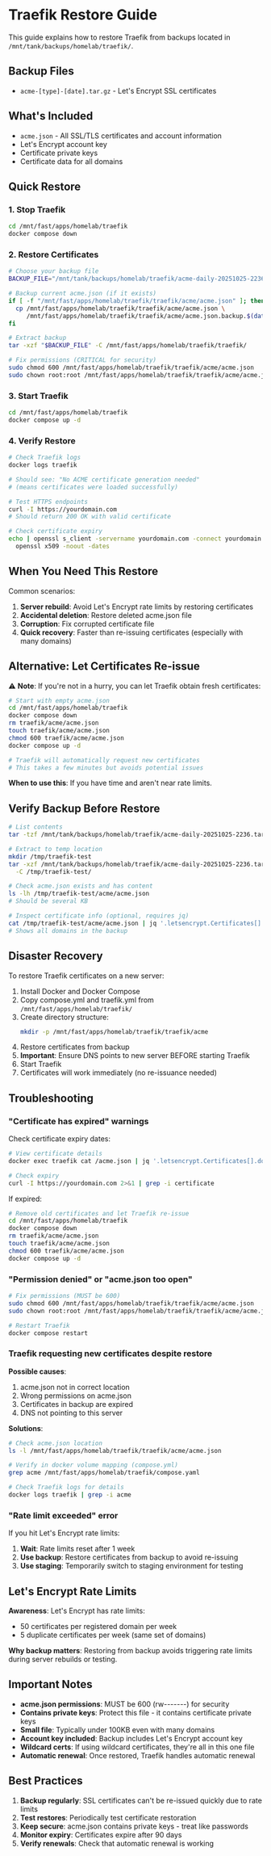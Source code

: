 # Traefik Restore Guide

This guide explains how to restore Traefik from backups located in `/mnt/tank/backups/homelab/traefik/`.

## Backup Files

- `acme-[type]-[date].tar.gz` - Let's Encrypt SSL certificates

## What's Included

- `acme.json` - All SSL/TLS certificates and account information
- Let's Encrypt account key
- Certificate private keys
- Certificate data for all domains

## Quick Restore

### 1. Stop Traefik

```bash
cd /mnt/fast/apps/homelab/traefik
docker compose down
```

### 2. Restore Certificates

```bash
# Choose your backup file
BACKUP_FILE="/mnt/tank/backups/homelab/traefik/acme-daily-20251025-2236.tar.gz"

# Backup current acme.json (if it exists)
if [ -f "/mnt/fast/apps/homelab/traefik/traefik/acme/acme.json" ]; then
  cp /mnt/fast/apps/homelab/traefik/traefik/acme/acme.json \
     /mnt/fast/apps/homelab/traefik/traefik/acme/acme.json.backup.$(date +%Y%m%d)
fi

# Extract backup
tar -xzf "$BACKUP_FILE" -C /mnt/fast/apps/homelab/traefik/traefik/

# Fix permissions (CRITICAL for security)
sudo chmod 600 /mnt/fast/apps/homelab/traefik/traefik/acme/acme.json
sudo chown root:root /mnt/fast/apps/homelab/traefik/traefik/acme/acme.json
```

### 3. Start Traefik

```bash
cd /mnt/fast/apps/homelab/traefik
docker compose up -d
```

### 4. Verify Restore

```bash
# Check Traefik logs
docker logs traefik

# Should see: "No ACME certificate generation needed"
# (means certificates were loaded successfully)

# Test HTTPS endpoints
curl -I https://yourdomain.com
# Should return 200 OK with valid certificate

# Check certificate expiry
echo | openssl s_client -servername yourdomain.com -connect yourdomain.com:443 2>/dev/null | \
  openssl x509 -noout -dates
```

## When You Need This Restore

Common scenarios:

1. **Server rebuild**: Avoid Let's Encrypt rate limits by restoring certificates
2. **Accidental deletion**: Restore deleted acme.json file
3. **Corruption**: Fix corrupted certificate file
4. **Quick recovery**: Faster than re-issuing certificates (especially with many domains)

## Alternative: Let Certificates Re-issue

⚠️ **Note**: If you're not in a hurry, you can let Traefik obtain fresh certificates:

```bash
# Start with empty acme.json
cd /mnt/fast/apps/homelab/traefik
docker compose down
rm traefik/acme/acme.json
touch traefik/acme/acme.json
chmod 600 traefik/acme/acme.json
docker compose up -d

# Traefik will automatically request new certificates
# This takes a few minutes but avoids potential issues
```

**When to use this**: If you have time and aren't near rate limits.

## Verify Backup Before Restore

```bash
# List contents
tar -tzf /mnt/tank/backups/homelab/traefik/acme-daily-20251025-2236.tar.gz

# Extract to temp location
mkdir /tmp/traefik-test
tar -xzf /mnt/tank/backups/homelab/traefik/acme-daily-20251025-2236.tar.gz \
  -C /tmp/traefik-test/

# Check acme.json exists and has content
ls -lh /tmp/traefik-test/acme/acme.json
# Should be several KB

# Inspect certificate info (optional, requires jq)
cat /tmp/traefik-test/acme/acme.json | jq '.letsencrypt.Certificates[].domain'
# Shows all domains in the backup
```

## Disaster Recovery

To restore Traefik certificates on a new server:

1. Install Docker and Docker Compose
2. Copy compose.yml and traefik.yml from `/mnt/fast/apps/homelab/traefik/`
3. Create directory structure:
   ```bash
   mkdir -p /mnt/fast/apps/homelab/traefik/traefik/acme
   ```
4. Restore certificates from backup
5. **Important**: Ensure DNS points to new server BEFORE starting Traefik
6. Start Traefik
7. Certificates will work immediately (no re-issuance needed)

## Troubleshooting

### "Certificate has expired" warnings

Check certificate expiry dates:

```bash
# View certificate details
docker exec traefik cat /acme.json | jq '.letsencrypt.Certificates[].domain'

# Check expiry
curl -I https://yourdomain.com 2>&1 | grep -i certificate
```

If expired:
```bash
# Remove old certificates and let Traefik re-issue
cd /mnt/fast/apps/homelab/traefik
docker compose down
rm traefik/acme/acme.json
touch traefik/acme/acme.json
chmod 600 traefik/acme/acme.json
docker compose up -d
```

### "Permission denied" or "acme.json too open"

```bash
# Fix permissions (MUST be 600)
sudo chmod 600 /mnt/fast/apps/homelab/traefik/traefik/acme/acme.json
sudo chown root:root /mnt/fast/apps/homelab/traefik/traefik/acme/acme.json

# Restart Traefik
docker compose restart
```

### Traefik requesting new certificates despite restore

**Possible causes**:
1. acme.json not in correct location
2. Wrong permissions on acme.json
3. Certificates in backup are expired
4. DNS not pointing to this server

**Solutions**:
```bash
# Check acme.json location
ls -l /mnt/fast/apps/homelab/traefik/traefik/acme/acme.json

# Verify in docker volume mapping (compose.yml)
grep acme /mnt/fast/apps/homelab/traefik/compose.yaml

# Check Traefik logs for details
docker logs traefik | grep -i acme
```

### "Rate limit exceeded" error

If you hit Let's Encrypt rate limits:

1. **Wait**: Rate limits reset after 1 week
2. **Use backup**: Restore certificates from backup to avoid re-issuing
3. **Use staging**: Temporarily switch to staging environment for testing

## Let's Encrypt Rate Limits

**Awareness**: Let's Encrypt has rate limits:
- 50 certificates per registered domain per week
- 5 duplicate certificates per week (same set of domains)

**Why backup matters**: Restoring from backup avoids triggering rate limits during server rebuilds or testing.

## Important Notes

- **acme.json permissions**: MUST be 600 (rw-------) for security
- **Contains private keys**: Protect this file - it contains certificate private keys
- **Small file**: Typically under 100KB even with many domains
- **Account key included**: Backup includes Let's Encrypt account key
- **Wildcard certs**: If using wildcard certificates, they're all in this one file
- **Automatic renewal**: Once restored, Traefik handles automatic renewal

## Best Practices

1. **Backup regularly**: SSL certificates can't be re-issued quickly due to rate limits
2. **Test restores**: Periodically test certificate restoration
3. **Keep secure**: acme.json contains private keys - treat like passwords
4. **Monitor expiry**: Certificates expire after 90 days
5. **Verify renewals**: Check that automatic renewal is working
